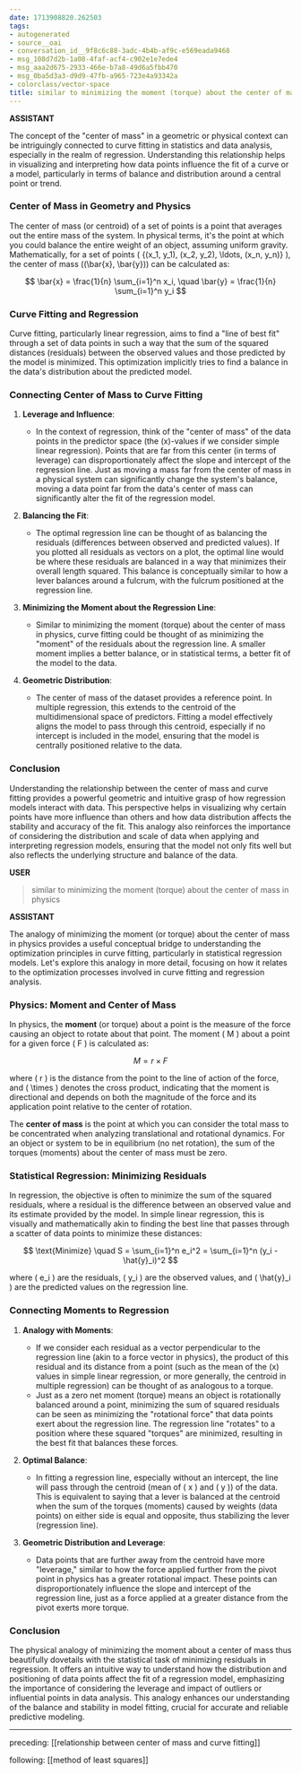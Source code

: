 ```yaml
---
date: 1713908820.262503
tags:
- autogenerated
- source__oai
- conversation_id__9f8c6c88-3adc-4b4b-af9c-e569eada9468
- msg_108d7d2b-1a08-4faf-acf4-c902e1e7ede4
- msg_aaa2d675-2933-466e-b7a8-49d6a5fbb470
- msg_0ba5d3a3-d9d9-47fb-a965-723e4a93342a
- colorclass/vector-space
title: similar to minimizing the moment (torque) about the center of mass in physics
---
```


**ASSISTANT**

The concept of the "center of mass" in a geometric or physical context can be intriguingly connected to curve fitting in statistics and data analysis, especially in the realm of regression. Understanding this relationship helps in visualizing and interpreting how data points influence the fit of a curve or a model, particularly in terms of balance and distribution around a central point or trend.

### Center of Mass in Geometry and Physics

The center of mass (or centroid) of a set of points is a point that averages out the entire mass of the system. In physical terms, it's the point at which you could balance the entire weight of an object, assuming uniform gravity. Mathematically, for a set of points \( \{(x_1, y_1), (x_2, y_2), \ldots, (x_n, y_n)\} \), the center of mass \((\bar{x}, \bar{y})\) can be calculated as:

$$
\bar{x} = \frac{1}{n} \sum_{i=1}^n x_i, \quad \bar{y} = \frac{1}{n} \sum_{i=1}^n y_i
$$

### Curve Fitting and Regression

Curve fitting, particularly linear regression, aims to find a "line of best fit" through a set of data points in such a way that the sum of the squared distances (residuals) between the observed values and those predicted by the model is minimized. This optimization implicitly tries to find a balance in the data's distribution about the predicted model.

### Connecting Center of Mass to Curve Fitting

1. **Leverage and Influence**:
   - In the context of regression, think of the "center of mass" of the data points in the predictor space (the \(x\)-values if we consider simple linear regression). Points that are far from this center (in terms of leverage) can disproportionately affect the slope and intercept of the regression line. Just as moving a mass far from the center of mass in a physical system can significantly change the system's balance, moving a data point far from the data's center of mass can significantly alter the fit of the regression model.

2. **Balancing the Fit**:
   - The optimal regression line can be thought of as balancing the residuals (differences between observed and predicted values). If you plotted all residuals as vectors on a plot, the optimal line would be where these residuals are balanced in a way that minimizes their overall length squared. This balance is conceptually similar to how a lever balances around a fulcrum, with the fulcrum positioned at the regression line.

3. **Minimizing the Moment about the Regression Line**:
   - Similar to minimizing the moment (torque) about the center of mass in physics, curve fitting could be thought of as minimizing the "moment" of the residuals about the regression line. A smaller moment implies a better balance, or in statistical terms, a better fit of the model to the data.

4. **Geometric Distribution**:
   - The center of mass of the dataset provides a reference point. In multiple regression, this extends to the centroid of the multidimensional space of predictors. Fitting a model effectively aligns the model to pass through this centroid, especially if no intercept is included in the model, ensuring that the model is centrally positioned relative to the data.

### Conclusion

Understanding the relationship between the center of mass and curve fitting provides a powerful geometric and intuitive grasp of how regression models interact with data. This perspective helps in visualizing why certain points have more influence than others and how data distribution affects the stability and accuracy of the fit. This analogy also reinforces the importance of considering the distribution and scale of data when applying and interpreting regression models, ensuring that the model not only fits well but also reflects the underlying structure and balance of the data.


**USER**

>similar to minimizing the moment (torque) about the center of mass in physics


**ASSISTANT**

The analogy of minimizing the moment (or torque) about the center of mass in physics provides a useful conceptual bridge to understanding the optimization principles in curve fitting, particularly in statistical regression models. Let's explore this analogy in more detail, focusing on how it relates to the optimization processes involved in curve fitting and regression analysis.

### Physics: Moment and Center of Mass

In physics, the **moment** (or torque) about a point is the measure of the force causing an object to rotate about that point. The moment \( M \) about a point for a given force \( F \) is calculated as:

$$
M = r \times F
$$

where \( r \) is the distance from the point to the line of action of the force, and \( \times \) denotes the cross product, indicating that the moment is directional and depends on both the magnitude of the force and its application point relative to the center of rotation.

The **center of mass** is the point at which you can consider the total mass to be concentrated when analyzing translational and rotational dynamics. For an object or system to be in equilibrium (no net rotation), the sum of the torques (moments) about the center of mass must be zero.

### Statistical Regression: Minimizing Residuals

In regression, the objective is often to minimize the sum of the squared residuals, where a residual is the difference between an observed value and its estimate provided by the model. In simple linear regression, this is visually and mathematically akin to finding the best line that passes through a scatter of data points to minimize these distances:

$$
\text{Minimize} \quad S = \sum_{i=1}^n e_i^2 = \sum_{i=1}^n (y_i - \hat{y}_i)^2
$$

where \( e_i \) are the residuals, \( y_i \) are the observed values, and \( \hat{y}_i \) are the predicted values on the regression line.

### Connecting Moments to Regression

1. **Analogy with Moments**:
   - If we consider each residual as a vector perpendicular to the regression line (akin to a force vector in physics), the product of this residual and its distance from a point (such as the mean of the \(x\) values in simple linear regression, or more generally, the centroid in multiple regression) can be thought of as analogous to a torque.
   - Just as a zero net moment (torque) means an object is rotationally balanced around a point, minimizing the sum of squared residuals can be seen as minimizing the "rotational force" that data points exert about the regression line. The regression line "rotates" to a position where these squared "torques" are minimized, resulting in the best fit that balances these forces.

2. **Optimal Balance**:
   - In fitting a regression line, especially without an intercept, the line will pass through the centroid (mean of \( x \) and \( y \)) of the data. This is equivalent to saying that a lever is balanced at the centroid when the sum of the torques (moments) caused by weights (data points) on either side is equal and opposite, thus stabilizing the lever (regression line).

3. **Geometric Distribution and Leverage**:
   - Data points that are further away from the centroid have more "leverage," similar to how the force applied further from the pivot point in physics has a greater rotational impact. These points can disproportionately influence the slope and intercept of the regression line, just as a force applied at a greater distance from the pivot exerts more torque.

### Conclusion

The physical analogy of minimizing the moment about a center of mass thus beautifully dovetails with the statistical task of minimizing residuals in regression. It offers an intuitive way to understand how the distribution and positioning of data points affect the fit of a regression model, emphasizing the importance of considering the leverage and impact of outliers or influential points in data analysis. This analogy enhances our understanding of the balance and stability in model fitting, crucial for accurate and reliable predictive modeling.


---

preceding: [[relationship between center of mass and curve fitting]]  


following: [[method of least squares]]